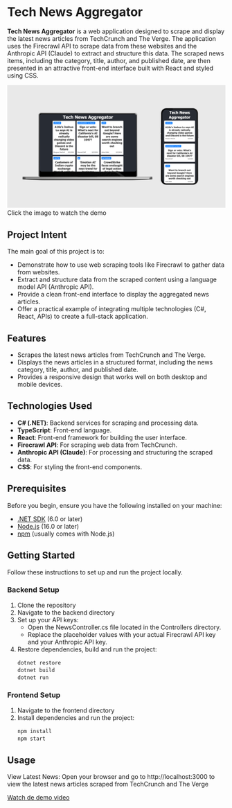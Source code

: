 # Tech News Aggregator

**Tech News Aggregator** is a web application designed to scrape and display the latest news articles from TechCrunch and The Verge. The application uses the Firecrawl API to scrape data from these websites and the Anthropic API (Claude) to extract and structure this data. The scraped news items, including the category, title, author, and published date, are then presented in an attractive front-end interface built with React and styled using CSS.

[![Tech News Aggregator Screenshot](images/screenshot.png "Tech News Aggregator Screenshot")](https://vimeo.com/1005606709)
Click the image to watch the demo

## Project Intent

The main goal of this project is to:

- Demonstrate how to use web scraping tools like Firecrawl to gather data from websites.
- Extract and structure data from the scraped content using a language model API (Anthropic API).
- Provide a clean front-end interface to display the aggregated news articles.
- Offer a practical example of integrating multiple technologies (C#, React, APIs) to create a full-stack application.

## Features

- Scrapes the latest news articles from TechCrunch and The Verge.
- Displays the news articles in a structured format, including the news category, title, author, and published date.
- Provides a responsive design that works well on both desktop and mobile devices.

## Technologies Used

- **C# (.NET)**: Backend services for scraping and processing data.
- **TypeScript**: Front-end language.
- **React**: Front-end framework for building the user interface.
- **Firecrawl API**: For scraping web data from TechCrunch.
- **Anthropic API (Claude)**: For processing and structuring the scraped data.
- **CSS**: For styling the front-end components.

## Prerequisites

Before you begin, ensure you have the following installed on your machine:

- [.NET SDK](https://dotnet.microsoft.com/download) (6.0 or later)
- [Node.js](https://nodejs.org/en/download/) (16.0 or later)
- [npm](https://www.npmjs.com/get-npm) (usually comes with Node.js)

## Getting Started

Follow these instructions to set up and run the project locally.

### Backend Setup

1. Clone the repository
2. Navigate to the backend directory
3. Set up your API keys:
    - Open the NewsController.cs file located in the Controllers directory.
    - Replace the placeholder values with your actual Firecrawl API key and your Anthropic API key.
4. Restore dependencies, build and run the project:
    ```bash
    dotnet restore
    dotnet build
    dotnet run
    ```

### Frontend Setup

1. Navigate to the frontend directory
2. Install dependencies and run the project:
    ```bash
    npm install
    npm start
    ```

## Usage
View Latest News: Open your browser and go to http://localhost:3000 to view the latest news articles scraped from TechCrunch and The Verge

[Watch de demo video](https://vimeo.com/1005606709)